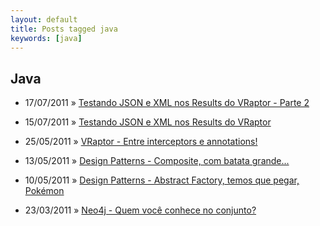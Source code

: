 ```yaml
---
layout: default
title: Posts tagged java
keywords: [java]
---
```

<h2 class="category">Java</h2>
<ul class="posts">
<li>
<p>
<span class="date">17/07/2011</span> &raquo;
<a href="/blog/testando-json-e-xml-nos-results-do-vraptor-parte-2">Testando JSON e XML nos Results do VRaptor - Parte 2</a>
</p>
</li>
<li>
<p>
<span class="date">15/07/2011</span> &raquo;
<a href="/blog/testando-json-e-xml-nos-results-do-vraptor">Testando JSON e XML nos Results do VRaptor</a>
</p>
</li>
<li>
<p>
<span class="date">25/05/2011</span> &raquo;
<a href="/blog/vraptor-entre-interceptors-e-annotations">VRaptor - Entre interceptors e annotations!</a>
</p>
</li>
<li>
<p>
<span class="date">13/05/2011</span> &raquo;
<a href="/blog/design-patterns-composite-com-batata-grande">Design Patterns - Composite, com batata grande...</a>
</p>
</li>
<li>
<p>
<span class="date">10/05/2011</span> &raquo;
<a href="/blog/design-patterns-abstract-factory-temos-que-pegar-pokemon">Design Patterns - Abstract Factory, temos que pegar, Pokémon</a>
</p>
</li>
<li>
<p>
<span class="date">23/03/2011</span> &raquo;
<a href="/blog/neo4j-quem-voce-conhece-no-conjunto">Neo4j - Quem você conhece no conjunto?</a>
</p>
</li>
</ul>
